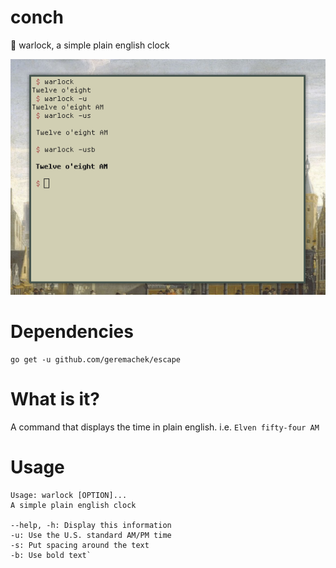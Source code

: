 # conch

🔮 warlock, a simple plain english clock

<img src="scrot.png"></img>

# Dependencies

```
go get -u github.com/geremachek/escape
```

# What is it?
 
A command that displays the time in plain english.
i.e. ```Elven fifty-four AM```

# Usage

```
Usage: warlock [OPTION]...
A simple plain english clock

--help, -h: Display this information
-u: Use the U.S. standard AM/PM time
-s: Put spacing around the text
-b: Use bold text`
```
